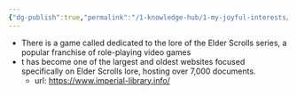 ```yaml
---
{"dg-publish":true,"permalink":"/1-knowledge-hub/1-my-joyful-interests/z-other-joyful-little-interests/gaming/","noteIcon":""}
---
```


- There is a game called dedicated to the lore of the Elder Scrolls series, a popular franchise of role-playing video games
- t has become one of the largest and oldest websites focused specifically on Elder Scrolls lore, hosting over 7,000 documents.
	- url: https://www.imperial-library.info/
